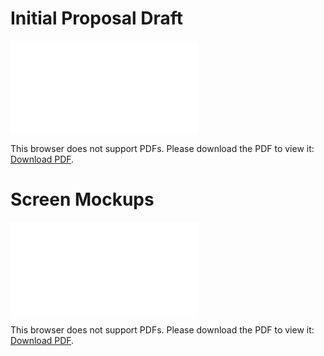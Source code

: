 # Initial Proposal Draft

<object data="./Proposal_Draft.pdf" type="application/pdf" width="700px" height="700px">
    <embed src="./Proposal_Draft.pdf">
        <p>This browser does not support PDFs. Please download the PDF to view it: <a href="./Proposal_Draft.pdf">Download PDF</a>.</p>
    </embed>
</object>

# Screen Mockups

<object data="./Screen_Sketches.pdf" type="application/pdf" width="700px" height="700px">
    <embed src="./Screen_Sketches.pdf">
        <p>This browser does not support PDFs. Please download the PDF to view it: <a href="./Screen_Sketches.pdf">Download PDF</a>.</p>
    </embed>
</object>
